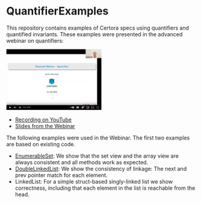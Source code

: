 # QuantifierExamples
This repository contains examples of Certora specs using quantifiers and
quantified invariants.  These examples were presented in the advanced webinar
on quantifiers:

[<img src="./webinar-quantifiers.png" width="50%" />](https://youtu.be/IEB6adfjsA8)

- [Recording on YouTube](https://youtu.be/IEB6adfjsA8)
- [Slides from the Webinar](./webinar-quantifiers.pdf)


The following examples were used in the Webinar.
The first two examples are based on existing code.

- [EnumerableSet][1]: We show that the set view and the array view are always consistent and all methods work as expected.
- [DoubleLinkedList][2]: We show the consistency of linkage: The next and prev pointer match for each element.
- LinkedList: For a simple struct-based singly-linked list we show correctness,
including that each element in the list is reachable from the head.

[1]: https://github.com/OpenZeppelin/openzeppelin-contracts/blob/master/contracts/utils/structs/EnumerableSet.sol "EnumerableSet from OpenZeppelin"
[2]: https://github.com/morpho-org/morpho-data-structures/blob/main/src/DoubleLinkedList.sol "DoubleLinkedList from Morpho"
